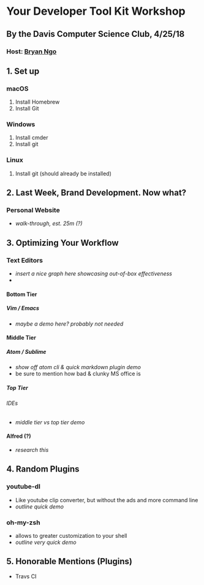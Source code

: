 # **Your Developer Tool Kit Workshop**
## By the Davis Computer Science Club, 4/25/18
### Host: [Bryan Ngo](http://bryngo.me)

## 1. Set up
### macOS
1. Install Homebrew
2. Install Git
### Windows
1. Install cmder
2. Install git
### Linux
1. Install git (should already be installed)

## 2. Last Week, Brand Development. Now what?
### Personal Website
- *walk-through, est. 25m (?)*

## 3. Optimizing Your Workflow
### Text Editors
- *insert a nice graph here showcasing out-of-box effectiveness*
-
#### Bottom Tier
##### Vim / Emacs
- *maybe a demo here? probably not needed*

#### Middle Tier
##### Atom / Sublime
- *show off atom cli & quick markdown plugin demo*
- be sure to mention how bad & clunky MS office is

##### Top Tier
###### IDEs
- *middle tier vs top tier demo*

#### Alfred (?)
- *research this*

## 4. Random Plugins
### youtube-dl
- Like youtube clip converter, but without the ads and more command line
- *outline quick demo*

### oh-my-zsh
- allows to greater customization to your shell
- *outline very quick demo*

## 5. Honorable Mentions (Plugins)
- Travs CI
